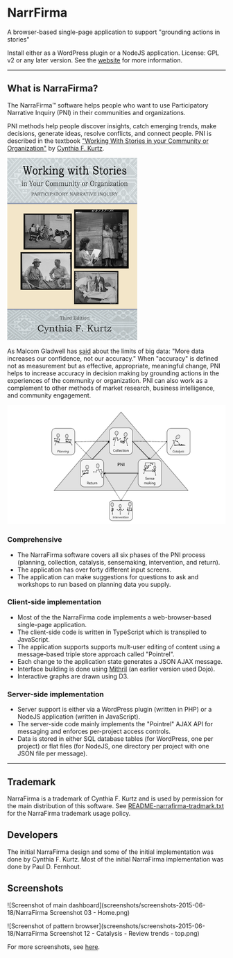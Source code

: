 # NarrFirma

A browser-based single-page application to support "grounding actions in stories"

Install either as a WordPress plugin or a NodeJS application.
License: GPL v2 or any later version.
See the [website](http://narrafirma.com) for more information.

---

## What is NarraFirma?

The NarraFirma&trade; software helps people who want to use Participatory Narrative Inquiry (PNI) in their communities and organizations.

PNI methods help people discover insights, catch emerging trends, make decisions, generate ideas, resolve conflicts, and connect people.
PNI is described in the textbook ["Working With Stories in your Community or Organization"](http://workingwithstories.org/) by [Cynthia F. Kurtz](http://cfkurtz.com/).

![Cover of "Working With Stories" textbook](WebContent/images/WWS_BookCover_front_small.png)

As Malcom Gladwell has [said](http://venturebeat.com/2015/07/24/gladwell-on-data-marketing-the-snapchat-problem-the-facebook-problem-the-airbnb-problem/) about the limits of big data:
"More data increases our confidence, not our accuracy." When "accuracy" is defined not as measurement but as effective, appropriate, meaningful change, PNI helps to increase accuracy in decision making by grounding actions in the experiences of the community or organization. PNI can also work as a complement to other methods of market research, business intelligence, and community engagement.

![Diagram of the six phases of PNI](WebContent/images/PNIPhasesDiagram.png)

### Comprehensive

- The NarraFirma software covers all six phases of the PNI process (planning, collection, catalysis, sensemaking, intervention, and return).
- The application has over forty different input screens.
- The application can make suggestions for questions to ask and workshops to run based on planning data you supply.

### Client-side implementation

- Most of the the NarraFirma code implements a web-browser-based single-page application.
- The client-side code is written in TypeScript which is transpiled to JavaScript.
- The application supports supports mult-user editing of content using a message-based triple store approach called "Pointrel".
- Each change to the application state generates a JSON AJAX message.
- Interface building is done using [Mithril](https://lhorie.github.io/mithril/index.html) (an earlier version used Dojo).
- Interactive graphs are drawn using D3.

### Server-side implementation

- Server support is either via a WordPress plugin (written in PHP) or a NodeJS application (written in JavaScript).
- The server-side code mainly implements the "Pointrel" AJAX API for messaging and enforces per-project access controls.
- Data is stored in either SQL database tables (for WordPress, one per project) or flat files (for NodeJS, one directory per project with one JSON file per message).

---

## Trademark

NarraFirma is a trademark of Cynthia F. Kurtz and is used by permission for the main distribution of this software.
See [README-narrafirma-tradmark.txt](README-narrafirma-tradmark.txt) for the NarraFirma trademark usage policy.

## Developers

The initial NarraFirma design and some of the initial implementation was done by Cynthia F. Kurtz.
Most of the initial NarraFirma implementation was done by Paul D. Fernhout.

## Screenshots

![Screenshot of main dashboard](screenshots/screenshots-2015-06-18/NarraFirma Screenshot 03 - Home.png)

![Screenshot of pattern browser](screenshots/screenshots-2015-06-18/NarraFirma Screenshot 12 - Catalysis - Review trends - top.png)

For more screenshots, see [here](screenshots/screenshots-2015-06-18/).

